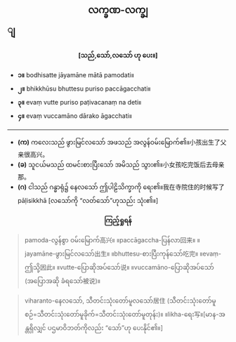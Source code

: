 ## <center>လက္ခဏ-လက္ချ</center>ျ
**<center>[သည်,သော်,လသော် ဟု ပေး။]</center>**
- **၁။** bodhisatte jāyamāne mātā pamodati။
- **၂။** bhikkhūsu bhuttesu puriso paccāgacchati။
- **၃။** evaṃ vutte puriso paṭivacanaṃ na  deti။
- **၄။** evaṃ vuccamāno dārako āgacchati။

---

- **(က)** ကလေးသည် ဖွားမြင်လသော် အဖသည် အလွန်ဝမ်းမြောက်၏။小孩出生了父亲很高兴。
- **(ခ)** သူငယ်မသည် ထမင်းစားပြီးသော် အမိသည် သွား၏။小女孩吃完饭后去母亲那。
- **(ဂ)** ငါသည် ဂန္ဓာရုံ၌ နေလသော် ဤပါဠိသိက္ခာကို ရေး၏။我在寺院住的时候写了pāḷisikkhā [လသော်ကို “လတ်သော်”ဟုသည်း သုံး၏။]

**<center>ကြည့်ရှုရန်</center>**
>pamoda-လွန်စွာ ဝမ်းမြောက်高兴။ ။paccāgaccha-ပြန်လာ回来။ ။jayamāne-ဖွားမြင်လသော်出生။ ။bhuttesu-စားပြီးကုန်သော်吃完။ ။evaṃ-ဤသို့因此။  ။vutte-ပြောဆိုအပ်သော်说။ ။vuccamāno-ပြောဆိုအပ်သော် (အပြောအဆို ခံရသော်被说)။

>viharanto-နေလသော်, သီတင်းသုံးတော်မူလသော်居住 (သီတင်းသုံးတော်မူစဉ်=သီတင်းသုံးတော်မူခိုက်=သီတင်းသုံးတော်မူတုန်း)။ ။likha-ရေး写။[မာန-အန္တရှိလျှင် ပဌမာဝိဘတ်ကိုလည်း “သော်”ဟု ပေးနိုင်၏။]
